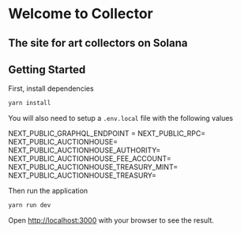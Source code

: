 # Welcome to Collector

## The site for art collectors on Solana

## Getting Started

First, install dependencies

```bash
yarn install
```

You will also need to setup a `.env.local` file with the following values

NEXT_PUBLIC_GRAPHQL_ENDPOINT =
NEXT_PUBLIC_RPC=
NEXT_PUBLIC_AUCTIONHOUSE=
NEXT_PUBLIC_AUCTIONHOUSE_AUTHORITY=
NEXT_PUBLIC_AUCTIONHOUSE_FEE_ACCOUNT=
NEXT_PUBLIC_AUCTIONHOUSE_TREASURY_MINT=
NEXT_PUBLIC_AUCTIONHOUSE_TREASURY=

Then run the application

```bash
yarn run dev
```

Open [http://localhost:3000](http://localhost:3000) with your browser to see the result.

